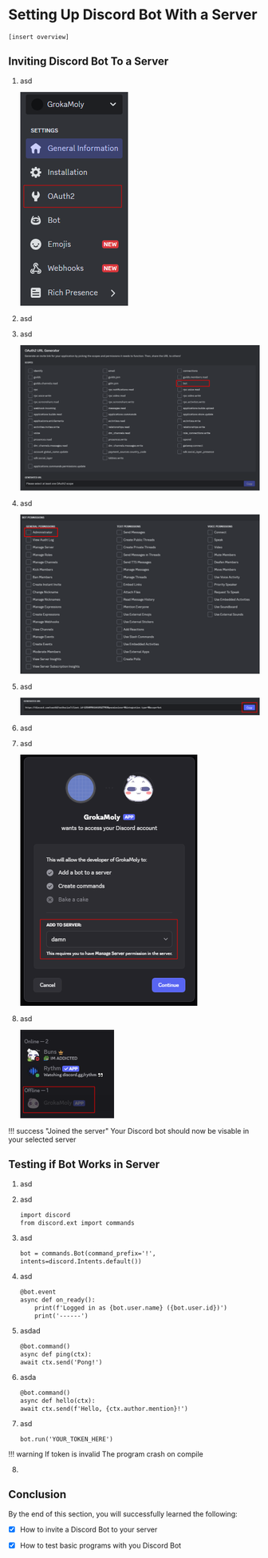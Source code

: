 # Setting Up Discord Bot With a Server
    [insert overview]

## Inviting Discord Bot To a Server

1. asd

    ![Image](./assets/tasktwo/tasktwo_p1.png "Authio")

2. asd

3. asd

    ![Image](./assets/tasktwo/tasktwo_p2.png "Authio")

4. asd

    ![Image](./assets/tasktwo/tasktwo_p3.png "Authio")

5. asd

    ![Image](./assets/tasktwo/tasktwo_p4.png "Authio")

6. asd

7. asd

    ![Image](./assets/tasktwo/tasktwo_p5.png "Authio")

8. asd

    ![Image](./assets/tasktwo/tasktwo_p6.png "Authio")

!!! success "Joined the server"
    Your Discord bot should now be visable in your selected server


## Testing if Bot Works in Server

1. asd

2. asd

    ```
    import discord
    from discord.ext import commands
    ```

3. asd

    ``` 
    bot = commands.Bot(command_prefix='!', intents=discord.Intents.default())
    ```

4. asd

    ```
    @bot.event
    async def on_ready():
        print(f'Logged in as {bot.user.name} ({bot.user.id})')
        print('------')
    ```

5. asdad

    ```
    @bot.command()
    async def ping(ctx):
    await ctx.send('Pong!')
    ```

6. asda

    ```
    @bot.command()
    async def hello(ctx):
    await ctx.send(f'Hello, {ctx.author.mention}!')
    ```

7. asd

    ```
    bot.run('YOUR_TOKEN_HERE')
    ```

!!! warning If token is invalid
    The program crash on compile

8. 

## Conclusion

By the end of this section, you will successfully learned the following:

- [x] How to invite a Discord Bot to your server

- [x] How to test basic programs with you Discord Bot

